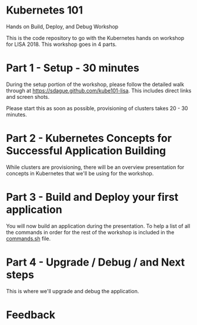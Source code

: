 # Kubernetes 101

Hands on Build, Deploy, and Debug Workshop

This is the code repository to go with the Kubernetes hands on
workshop for LISA 2018. This workshop goes in 4 parts.

# Part 1 - Setup - 30 minutes

During the setup portion of the workshop, please follow the detailed
walk through at https://sdague.github.com/kube101-lisa. This includes
direct links and screen shots.

Please start this as soon as possible, provisioning of clusters takes
20 - 30 minutes.

# Part 2 - Kubernetes Concepts for Successful Application Building

While clusters are provisioning, there will be an overview
presentation for concepts in Kubernetes that we'll be using for the
workshop.

# Part 3 - Build and Deploy your first application

You will now build an application during the presentation. To help a
list of all the commands in order for the rest of the workshop is
included in the [commands.sh](commands.sh) file.

# Part 4 - Upgrade / Debug / and Next steps

This is where we'll upgrade and debug the application.

# Feedback
